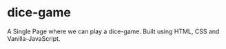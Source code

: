 # dice-game

A Single Page where we can play a dice-game. Built using HTML, CSS and Vanilla-JavaScript.
